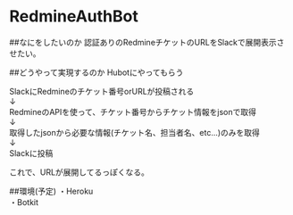 # RedmineAuthBot

##なにをしたいのか
認証ありのRedmineチケットのURLをSlackで展開表示させたい。

##どうやって実現するのか
Hubotにやってもらう

SlackにRedmineのチケット番号orURLが投稿される  
↓  
RedmineのAPIを使って、チケット番号からチケット情報をjsonで取得  
↓  
取得したjsonから必要な情報(チケット名、担当者名、etc...)のみを取得  
↓   
Slackに投稿  

これで、URLが展開してるっぽくなる。  

##環境(予定)
・Heroku  
・Botkit  

